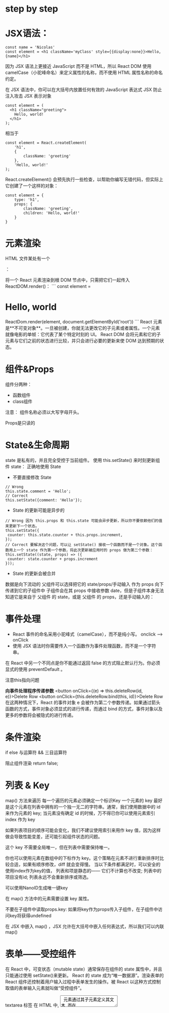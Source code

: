 # step by step
# JSX语法：
```
const name = 'Nicolas'
const element = <h1 className='myClass' style={{display:none}}>Hello, {name}</h1>
```
因为 JSX 语法上更接近 JavaScript 而不是 HTML，所以 React DOM 使用 camelCase（小驼峰命名）来定义属性的名称，而不使用 HTML 属性名称的命名约定。

在 JSX 语法中，你可以在大括号内放置任何有效的 JavaScript 表达式
JSX 防止注入攻击
JSX 表示对象
```
const element = (
  <h1 className="greeting">
    Hello, world!
  </h1>
);
```
相当于
```
const element = React.createElement(
    'h1',
    {
        className: 'greeting'
    },
    'Hello, world!'
);
```
React.createElement() 会预先执行一些检查，以帮助你编写无错代码，但实际上它创建了一个这样的对象：
```
const element = {
    type: 'h1',
    props: {
        className: 'greeting',
        children: 'Hello, world!'
    }
}
```

# 元素渲染
HTML 文件某处有一个 <div>：
<div id="root"></div>
将一个 React 元素渲染到根 DOM 节点中，只需把它们一起传入 ReactDOM.render()：
```
const element = <h1>Hello, world</h1>
ReactDom.render(element, document.getElementById('root'))
```
React 元素是**不可变对象**。一旦被创建，你就无法更改它的子元素或者属性。一个元素就像电影的单帧：它代表了某个特定时刻的 UI。
React DOM 会将元素和它的子元素与它们之前的状态进行比较，并只会进行必要的更新来使 DOM 达到预期的状态。

# 组件&Props
组件分两种：
* 函数组件
* class组件

注意： 组件名称必须以大写字母开头。

Props是只读的

# State&生命周期
 state 是私有的，并且完全受控于当前组件。
 使用 this.setState() 来时刻更新组件 state：
 正确地使用 State
 * 不要直接修改 State
 ```
 // Wrong
this.state.comment = 'Hello';
// Correct
this.setState({comment: 'Hello'});
 ```
 * State 的更新可能是异步的
 ```
 // Wrong 因为 this.props 和 this.state 可能会异步更新，所以你不要依赖他们的值来更新下一个状态。
this.setState({
  counter: this.state.counter + this.props.increment,
});
// Correct 要解决这个问题，可以让 setState() 接收一个函数而不是一个对象。这个函数用上一个 state 作为第一个参数，将此次更新被应用时的 props 做为第二个参数：
this.setState((state, props) => ({
  counter: state.counter + props.increment
}));
```
* State 的更新会被合并

数据是向下流动的
父组件可以选择把它的 state/props/手动输入 作为 props 向下传递到它的子组件中
子组件会在其 props 中接收参数 date，但是子组件本身无法知道它是来自于 父组件 的 state，或是 父组件 的 props，还是手动输入的：


# 事件处理
* React 事件的命名采用小驼峰式（camelCase），而不是纯小写。
onclick ——> onClick
* 使用 JSX 语法时你需要传入一个函数作为事件处理函数，而不是一个字符串。

在 React 中另一个不同点是你不能通过返回 false 的方式阻止默认行为。你必须显式的使用 preventDefault 。

注意this指向问题

**向事件处理程序传递参数**
<button onClick={(e) => this.deleteRow(id, e)}>Delete Row</button>
<button onClick={this.deleteRow.bind(this, id)}>Delete Row</button>
在这两种情况下，React 的事件对象 e 会被作为第二个参数传递。如果通过箭头函数的方式，事件对象必须显式的进行传递，而通过 bind 的方式，事件对象以及更多的参数将会被隐式的进行传递。


# 条件渲染
if else
与运算符 &&
三目运算符

阻止组件渲染 return false;

# 列表 & Key
map() 方法来遍历 
每一个遍历的元素必须确定一个标识Key
一个元素的 key 最好是这个元素在列表中拥有的一个独一无二的字符串。通常，我们使用数据中的 id 来作为元素的 key;
当元素没有确定 id 的时候，万不得已你可以使用元素索引 index 作为 key

如果列表项目的顺序可能会变化，我们不建议使用索引来用作 key 值，因为这样做会导致性能变差，还可能引起组件状态的问题。

这个 key 不需要全局唯一，但在列表中需要保持唯一。

你也可以使用元素在数组中的下标作为 key。这个策略在元素不进行重新排序时比较合适，如果有顺序修改，diff 就会变得慢。
当以下条件都满足时，可以安全的使用index作为key的值，
列表和项是静态的——
    它们不计算也不改变;
    列表中的项目没有id;
    列表永远不会重新排序或筛选。

可以使用NanoID生成唯一键key

在 map() 方法中的元素需要设置 key 属性。

不要在子组件中读取props.key:
如果将key作为props传入子组件，在子组件中访问key将获得undefined

在 JSX 中嵌入 map() ，JSX 允许在大括号中嵌入任何表达式，所以我们可以内联 map() 

# 表单——受控组件
在 React 中，可变状态（mutable state）通常保存在组件的 state 属性中，并且只能通过使用 setState()来更新。
 React 的 state 成为“唯一数据源”。渲染表单的 React 组件还控制着用户输入过程中表单发生的操作。被 React 以这种方式控制取值的表单输入元素就叫做“受控组件”。

 textarea 标签
 在 HTML 中, <textarea> 元素通过其子元素定义其文本
 而在 React 中，<textarea> 使用 value 属性代替。

 select标签
 在 HTML 中，<select> 创建下拉列表标签。
 ```
 <select>
  <option value="grapefruit">葡萄柚</option>
  <option value="lime">酸橙</option>
  <option selected value="coconut">椰子</option>
  <option value="mango">芒果</option>
</select>
 ```
 请注意，由于 selected 属性的缘故，椰子选项默认被选中。React 并不会使用 selected 属性，而是在根 select 标签上使用 value 属性。这在受控组件中更便捷，因为您只需要在根标签中更新它。

 注意
 你可以将数组传递到 value 属性中，以支持在 select 标签中选择多个选项：
 ```
 <select multiple={true} value={['B', 'C']}>
 ```

 文件 input 标签
 因为它的 value 只读，所以它是 React 中的一个非受控组件。将与其他非受控组件在后续文档中一起讨论。
 

 处理多个输入
 当需要处理多个 input 元素时，我们可以给每个元素添加 name 属性，并让处理函数根据 event.target.name 的值选择要执行的操作。


 受控输入空值
 在受控组件上指定 value 的 prop 会阻止用户更改输入。如果你指定了 value，但输入仍可编辑，则可能是你意外地将value 设置为 undefined 或 null。

 受控组件的替代品
 非受控组件


# 状态提升
在 React 应用中，任何可变数据应当只有一个相对应的唯一“数据源”。通常，state 都是首先添加到要渲染数据的组件中去。然后，如果其他组件也需要这个 state，那么你可以将它提升至这些组件的最共同父组件中。


# 组合VS继承
## 包含关系
有些组件无法提前知晓它们子组件的具体内容。在 `Sidebar`（侧边栏）和 `Dialog`（对话框）等展现通用容器（box）的组件中特别容易遇到这种情况。

1.A组件JSX 标签中的所有内容都会作为一个`children` prop 传递给A组件
2.也可以通过属性方式向A组件传递多个prop（你可以将任何东西作为 props 进行传递。包括基本数据类型，React 元素以及函数。）
## 特例关系
有些时候，我们会把一些组件看作是其他组件的特殊实例，比如 `WelcomeDialog` 可以说是 `Dialog` 的特殊实例。
并没有发现需要使用继承来构建组件层次的情况。
Props 和组合为你提供了清晰而安全地定制组件外观和行为的灵活方式。注意：组件可以接受任意 props，包括基本数据类型，React 元素以及函数。
要在组件间复用非 UI 的功能，我们建议将其提取为一个单独的 JavaScript 模块，如函数、对象或者类。组件可以直接引入（import）而无需通过 extend 继承它们。


# React 哲学
* 单一功能原则